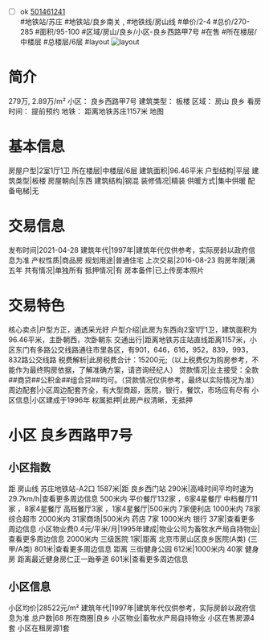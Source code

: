 - [ ] ok [501461241](https://bj.5i5j.com/ershoufang/501461241.html)  
 #地铁站/苏庄 #地铁站/良乡南关 ,  #地铁线/房山线
#单价/2-4 #总价/270-285 #面积/95-100   #区域/房山/良乡/小区-良乡西路甲7号 #在售 #所在楼层/中楼层 #总楼层/6层 #layout 
![layout](http://image2a.5i5j.com/scm/HOUSE_CUSTOMER/109e253da3414c5db4939852d72d4ddf.jpg_P5.jpg) 
# 简介 
 279万,  2.89万/m² 
小区： 良乡西路甲7号
建筑类型： 板楼
区域： 房山 良乡
看房时间： 提前预约
地铁： 距离地铁苏庄1157米 地图
# 基本信息 
 房屋户型|2室1厅1卫
所在楼层|中楼层/6层
建筑面积|96.46平米
户型结构|平层
建筑类型|板楼
房屋朝向|东西
建筑结构|钢混
装修情况|精装
供暖方式|集中供暖
配备电梯|无
# 交易信息 
 发布时间|2021-04-28
建筑年代|1997年|建筑年代仅供参考，实际房龄以政府信息为准
产权性质|商品房
规划用途|普通住宅
上次交易|2016-08-23
购房年限|满五年
共有情况|单独所有
抵押情况|有
房本备件|已上传房本照片
# 交易特色 
 核心卖点|户型方正，通透采光好
户型介绍|此房为东西向2室1厅1卫，建筑面积为96.46平米，主卧朝西，次卧朝东
交通出行|距离地铁苏庄站直线距离1157米，小区东门有多路公交线路通往市里各区，有901，646，616，952，839，993，832路公交线路
税费解析|此房税费合计：15200元;（以上税费仅为购房参考，不能作为最终购房依据，了解准确方案，请咨询经纪人）
贷款情况|业主接受：全款##商贷##公积金##组合贷##均可。（贷款情况仅供参考，最终以实际情况为准）
周边配套|小区周边配套齐全，有大型商超，医院，银行，餐饮，市场应有尽有
小区信息|小区建成于1996年
权属抵押|此房产权清晰，无抵押
# 小区 良乡西路甲7号
## 小区指数 
 距 房山线 苏庄地铁站-A2口 1587米|距 良乡西门站 290米|高峰时间平均时速为29.7km/h|查看更多周边信息
500米内 平价餐厅132家 ，6家4星餐厅
中档餐厅11家 ，8家4星餐厅
高档餐厅3家 ，1家4星餐厅|500米内 7家便利店
1000米内 78家综合超市
2000米内 31家商场|500米内 药店 7家
1000米内 银行 37家|查看更多周边信息
小区物业费0.4元/平米/月|1995年建成|物业公司为畜牧水产局自持物业|查看更多周边信息
2000米内 三级医院 1家|距离 北京市房山区良乡医院(A类) (三甲/A类) 801米|查看更多周边信息
距离 三街健身公园 612米|1000米内 40家 健身房
距离最近健身房仁正一跆拳道 601米|查看更多周边信息
## 小区信息 
 小区均价|28522元/m²
建筑年代|1997年|建筑年代仅供参考，实际房龄以政府信息为准
总户数|68
所在商圈|良乡
小区物业|畜牧水产局自持物业
小区在售房源4套
小区在租房源1套
